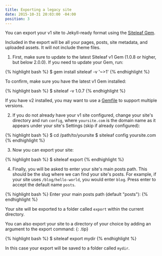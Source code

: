 ```yaml
---
title: Exporting a legacy site
date: 2015-10-31 20:03:00 -04:00
position: 3
---
```


You can export your v1 site to Jekyll-ready format using the [Siteleaf Gem](https://github.com/siteleaf/siteleaf-gem).

Included in the export will be all your pages, posts, site metadata, and uploaded assets. It will not include theme files.

1) First, make sure to update to the latest Siteleaf v1 Gem (1.0.8 or higher, but below 2.0.0). If you need to update your Gem, run:

{% highlight bash %}
$ gem install siteleaf -v '~>1'
{% endhighlight %}

To confirm, make sure you have the latest v1 Gem installed:

{% highlight bash %}
$ siteleaf -v
1.0.7
{% endhighlight %}

If you have v2 installed, you may want to use a [Gemfile](/themes/gem/) to support multiple versions.

2) If you do not already have your v1 site configured, change your site's directory and run `config`, where `yoursite.com` is the domain name as it appears under your site's Settings (skip if already configured):

{% highlight bash %}
$ cd /path/to/yoursite
$ siteleaf config yoursite.com
{% endhighlight %}

3) Now you can export your site:

{% highlight bash %}
$ siteleaf export
{% endhighlight %}

4) Finally, you will be asked to enter your site's main posts path. This should be the slug where we can find your site's posts. For example, if your site uses `/blog/hello-world`, you would enter `blog`. Press enter to accept the default name `posts`.

{% highlight bash %}
Enter your main posts path (default "posts"):
{% endhighlight %}

Your site will be exported to a folder called `export` within the current directory.

You can also export your site to a directory of your choice by adding an argument to the export command:
{: .tip}

{% highlight bash %}
$ siteleaf export mydir
{% endhighlight %}

In this case your export will be saved to a folder called `mydir`.
